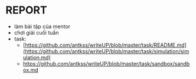 # REPORT
- làm bài tập của mentor
- chơi giải cuối tuần
- task:
  -  [https://github.com/antkss/writeUP/blob/master/task/README.md](https://github.com/antkss/writeUP/blob/master/task/simulation/simulation.md)
  - https://github.com/antkss/writeUP/blob/master/task/sandbox/sandbox.md
